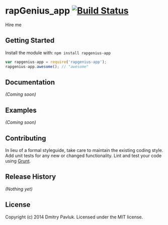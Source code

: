 # rapGenius_app [![Build Status](https://secure.travis-ci.org/dmonay/rapgenius-app.png?branch=master)](http://travis-ci.org/dmonay/rapgenius-app)

Hire me

## Getting Started
Install the module with: `npm install rapgenius-app`

```javascript
var rapgenius-app = require('rapgenius-app');
rapgenius-app.awesome(); // "awesome"
```

## Documentation
_(Coming soon)_

## Examples
_(Coming soon)_

## Contributing
In lieu of a formal styleguide, take care to maintain the existing coding style. Add unit tests for any new or changed functionality. Lint and test your code using [Grunt](http://gruntjs.com/).

## Release History
_(Nothing yet)_

## License
Copyright (c) 2014 Dmitry Pavluk. Licensed under the MIT license.
